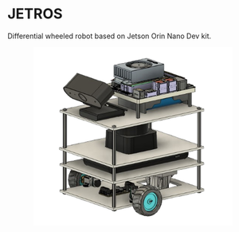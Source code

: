 # JETROS

Differential wheeled robot based on Jetson Orin Nano Dev kit.

<p align="center">
  <img src="jetros.png" alt="image" width="400"/>
</p>







